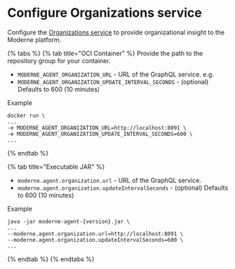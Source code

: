 # Configure Organizations service

Configure the [Organizations service](../../references/organizations-service.md) to provide organizational insight to the Moderne platform.

{% tabs %}
{% tab title="OCI Container" %}
Provide the path to the repository group for your container.

* `MODERNE_AGENT_ORGANIZATION_URL` - URL of the GraphQL service. e.g.
* `MODERNE_AGENT_ORGANIZATION_UPDATE_INTERVAL_SECONDS` - (optional) Defaults to 600 (10 minutes)

Example

```
docker run \
...
-e MODERNE_AGENT_ORGANIZATION_URL=http://localhost:8091 \
-e MODERNE_AGENT_ORGANIZATION_UPDATE_INTERVAL_SECONDS=600 \
...
```
{% endtab %}

{% tab title="Executable JAR" %}
* `moderne.agent.organization.url` - URL of the GraphQL service.
* `moderne.agent.organization.updateIntervalSeconds` - (optional) Defaults to 600 (10 minutes)

Example

```
java -jar moderne-agent-{version}.jar \
...
--moderne.agent.organization.url=http://localhost:8091 \
--moderne.agent.organization.updateIntervalSeconds=600 \
...
```
{% endtab %}
{% endtabs %}

